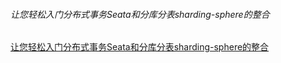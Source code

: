 ###### 让您轻松入门分布式事务Seata和分库分表sharding-sphere的整合

[让您轻松入门分布式事务Seata和分库分表sharding-sphere的整合](https://blog.csdn.net/u010046908/article/details/106262197)